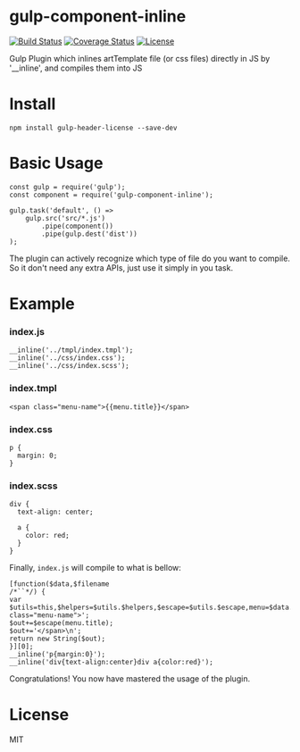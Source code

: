 # gulp-component-inline
[![Build Status][travis-img]][travis-url]
[![Coverage Status][coveralls-img]][coveralls-url]
[![License][license-img]][license-url]

Gulp Plugin which inlines artTemplate file (or css files) directly in JS by '\_\_inline', and compiles them into JS

# Install
	npm install gulp-header-license --save-dev

# Basic Usage
```
const gulp = require('gulp');
const component = require('gulp-component-inline');

gulp.task('default', () =>
	gulp.src('src/*.js')
		.pipe(component())
		.pipe(gulp.dest('dist'))
);
```

The plugin can actively recognize which type of file do you want to compile. So it don't need any extra APIs, just use it simply in you task.

# Example

### index.js
```
__inline('../tmpl/index.tmpl');
__inline('../css/index.css');
__inline('../css/index.scss');
```

### index.tmpl
```
<span class="menu-name">{{menu.title}}</span>
```

### index.css
```
p {
  margin: 0;
}
```

### index.scss
```
div {
  text-align: center;

  a {
    color: red;
  }
}
```

Finally, `index.js` will compile to what is bellow:

```
[function($data,$filename
/*``*/) {
var $utils=this,$helpers=$utils.$helpers,$escape=$utils.$escape,menu=$data.menu,$out='';$out+='<span class="menu-name">';
$out+=$escape(menu.title);
$out+='</span>\n';
return new String($out);
}][0];
__inline('p{margin:0}');
__inline('div{text-align:center}div a{color:red}');
```

Congratulations! You now have mastered the usage of the plugin.

# License
MIT

[travis-img]: https://travis-ci.org/suanmei/gulp-component-inline.svg?branch=master
[travis-url]: https://travis-ci.org/suanmei/gulp-component-inline
[coveralls-img]: https://coveralls.io/repos/github/suanmei/gulp-component-inline/badge.svg?branch=master
[coveralls-url]: https://coveralls.io/github/suanmei/gulp-component-inline?branch=master
[license-img]: http://img.shields.io/badge/license-MIT-green.svg?style=flat-square
[license-url]: http://opensource.org/licenses/MIT
